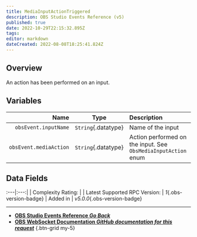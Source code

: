 ```yaml
---
title: MediaInputActionTriggered
description: OBS Studio Events Reference (v5)
published: true
date: 2022-10-29T22:15:32.895Z
tags: 
editor: markdown
dateCreated: 2022-08-08T18:25:41.824Z
---
```


## Overview
An action has been performed on an input.

## Variables
Name | Type | Description | 
----:|:----:|:------------|
`obsEvent.inputName` | `String`{.datatype} | Name of the input
`obsEvent.mediaAction` | `String`{.datatype} | Action performed on the input. See `ObsMediaInputAction` enum

## Data Fields
:---|:---:|
| Complexity Rating: | <span class="stars stars--2"></span>
| Latest Supported RPC Version: | *1*{.obs-version-badge}
| Added in | *v5.0.0*{.obs-version-badge}

---

- [<i class="mdi mdi-chevron-left"></i>**OBS Studio Events Reference *Go Back***](/Broadcasters/OBS/Events)
- [<i class="mdi mdi-github"></i> **OBS WebSocket Documentation *GitHub documentation for this request***](https://github.com/obsproject/obs-websocket/blob/master/docs/generated/protocol.md#mediainputactiontriggered)
{.btn-grid my-5}